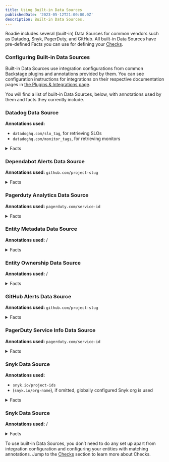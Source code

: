 ```yaml
---
title: Using Built-in Data Sources
publishedDate: '2023-05-12T21:00:00.0Z'
description: Built-in Data Sources.
---
```


 Roadie includes several (built-in) Data Sources for common vendors such as Datadog, Snyk, PagerDuty, and GitHub. All built-in Data Sources have pre-defined Facts you can use for defining your [Checks](../checks/).

### Configuring Built-in Data Sources

Built-in Data Sources use integration configurations from common Backstage plugins and annotations provided by them. You can see configuration instructions for integrations on their respective documentation pages in [the Plugins & Integrations page](/docs/integrations/).

You will find a list of built-in Data Sources, below, with annotations used by them and facts they currently include.

### Datadog Data Source

**Annotations used:** 
 * `datadoghq.com/slo_tag`, for retrieving SLOs 
 * `datadoghq.com/monitor_tags`, for retrieving monitors
 
<details>
<summary> Facts </summary>
slo count, monitor count
</details>

### Dependabot Alerts Data Source

**Annotations used:** `github.com/project-slug`
 
<details>
<summary> Facts </summary>
</details>

### Pagerduty Analytics Data Source

**Annotations used:** `pagerduty.com/service-id`
 
<details>
<summary> Facts </summary>
 Mean Assignment Count,Mean Engaged Seconds,Mean Engaged User Count,Mean Seconds To Engage,Mean Seconds To First Ack,Mean Seconds To Mobilize,Mean Seconds To Resolve,Total Business Hour Interruptions,Total Engaged Seconds,Total Escalation Count, Total Incident Count,Total Off Hour Interruptions,Total Sleep Hour Interruptions,Total Snoozed Seconds,Up Time Pct
</details>

### Entity Metadata Data Source

**Annotations used:** /
 
<details>
<summary> Facts </summary>
 Has Title,Has Description
</details>

### Entity Ownership Data Source

**Annotations used:** /
 
<details>
<summary> Facts </summary>
 Has Owner, Has Group Owner, Has Relationships,Owner, System, Depends On,Dependency Of,Consumes Apis, Provides Apis, Subcomponent Of
</details>

### GitHub Alerts Data Source

**Annotations used:** `github.com/project-slug`
 
<details>
<summary> Facts </summary>
</details>

### PagerDuty Service Info Data Source

**Annotations used:** `pagerduty.com/service-id`
 
<details>
<summary> Facts </summary>
</details>

### Snyk Data Source

**Annotations used:** 
* `snyk.io/project-ids` 
* (`snyk.io/org-name`), if omitted, globally configured Snyk org is used
 
<details>
<summary> Facts </summary>
</details>

### Snyk Data Source

**Annotations used:** /
<details>
<summary> Facts </summary>
 Has Annotation Backstage Io Techdocs Ref
</details>

<!-- **Annotations used by built-in data sources**

* **GitHub** and **Dependabot**
  * `github.com/project-slug`

* **PagerDuty**
  * `pagerduty.com/service-id`

* **Datadog**
  * `datadoghq.com/slo_tag`, for retrieving SLOs 
  * `datadoghq.com/monitor_tags`, for retrieving monitors

* **Snyk**
  * `snyk.io/project-ids` 
  * (`snyk.io/org-name`), if omitted, globally configured Snyk org is used -->


To use built-in Data Sources, you don’t need to do any set up apart from integration configuration and configuring your entities with matching annotations. Jump to the [Checks](../checks/) section to learn more about Checks.
